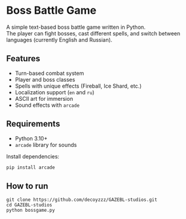 # Boss Battle Game

A simple text-based boss battle game written in Python.  
The player can fight bosses, cast different spells, and switch between languages (currently English and Russian).

## Features
- Turn-based combat system
- Player and boss classes
- Spells with unique effects (Fireball, Ice Shard, etc.)
- Localization support (`en` and `ru`)
- ASCII art for immersion
- Sound effects with `arcade`

## Requirements
- Python 3.10+
- `arcade` library for sounds

Install dependencies:
```bash
pip install arcade
```

## How to run
```
git clone https://github.com/decoyzzz/GAZEBL-studios.git
cd GAZEBL-studios
python bossgame.py
```
